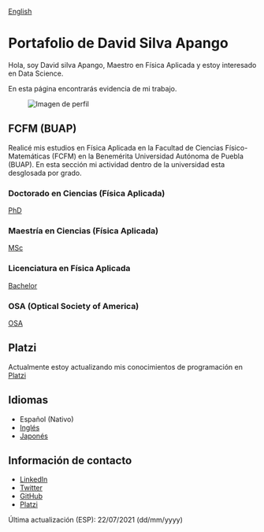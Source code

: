 [English](index.md)

# Portafolio de David Silva Apango

Hola, soy David silva Apango, Maestro en Física Aplicada y estoy interesado en Data Science.

En esta página encontrarás evidencia de mi trabajo.

<figure>
  <img
  src="https://imgur.com/WxNkgL4.jpg"
  alt="Imagen de perfil">
</figure>


## FCFM (BUAP)

Realicé mis estudios en Física Aplicada en la Facultad de Ciencias Físico-Matemáticas (FCFM) en la Benemérita Universidad Autónoma de Puebla (BUAP). En esta sección mi actividad dentro de la universidad esta desglosada por grado.

### Doctorado en Ciencias (Física Aplicada)

[PhD](phdesp.md)

### Maestría en Ciencias (Física Aplicada)

[MSc](mscesp.md)

### Licenciatura en Física Aplicada

[Bachelor](bacheloresp.md)

### OSA (Optical Society of America)

[OSA](osaesp.md)

## Platzi

Actualmente estoy actualizando mis conocimientos de programación en [Platzi](platziesp.md)

## Idiomas

- Español (Nativo)
- [Inglés](englishesp.md)
- [Japonés](japaneseesp.md)

## Información de contacto

- [LinkedIn](https://www.linkedin.com/in/david-silva-apango-60553714a/)
- [Twitter](https://twitter.com/DavidSA06)
- [GitHub](https://davidsa06.github.io/)
- [Platzi](https://platzi.com/p/davidsilvaa/)

Última actualización (ESP): 22/07/2021 (dd/mm/yyyy)